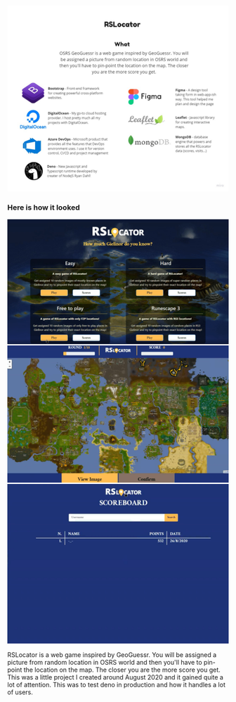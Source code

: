 ![Osrs geoguessr techstack](techstack.jpg)


### Here is how it looked
![osrs-geoguessr homepage](homepage.png)
![osrs-geoguessr in-game view](in-game.png)
![osrs-geoguessr scoreboard](scoreboard.png)

RSLocator is a web game inspired by GeoGuessr. You will be assigned a picture from random location in OSRS world and then you'll have to pin-point the location on the map. The closer you are the more score you get.
This was a little project I created around August 2020 and it gained quite a lot of attention. This was to test deno in production and how it handles a lot of users.
